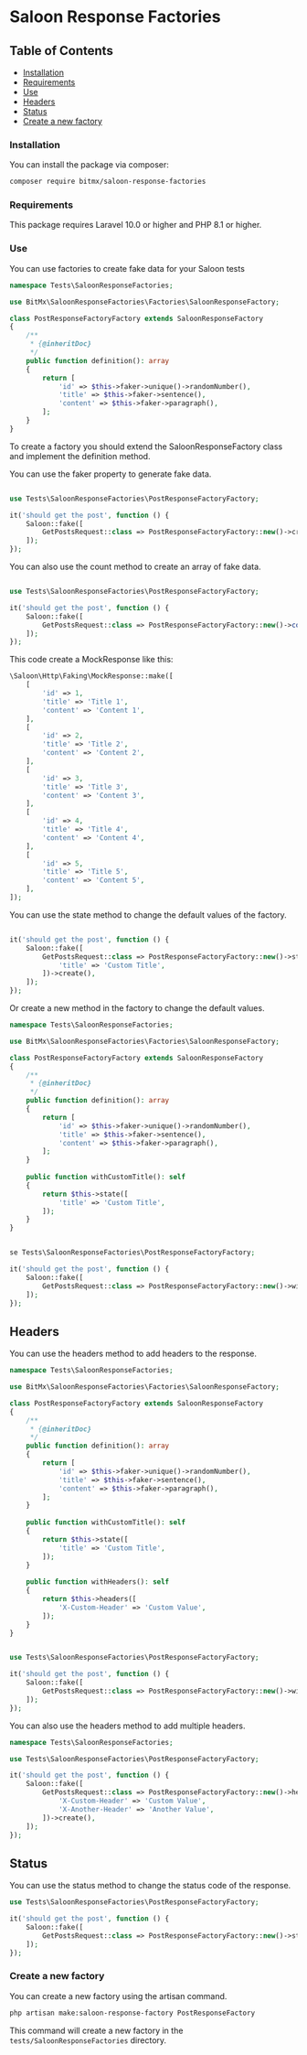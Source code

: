 # Saloon Response Factories

## Table of Contents

- [Installation](#installation)
- [Requirements](#requirements)
- [Use](#use)
- [Headers](#headers)
- [Status](#status)
- [Create a new factory](#create-a-new-factory)

### Installation

You can install the package via composer:

```bash
composer require bitmx/saloon-response-factories
```

### Requirements

This package requires Laravel 10.0 or higher and PHP 8.1 or higher.

### Use

You can use factories to create fake data for your Saloon tests

```php
namespace Tests\SaloonResponseFactories;

use BitMx\SaloonResponseFactories\Factories\SaloonResponseFactory;

class PostResponseFactoryFactory extends SaloonResponseFactory
{
    /**
     * {@inheritDoc}
     */
    public function definition(): array
    {
        return [
            'id' => $this->faker->unique()->randomNumber(),
            'title' => $this->faker->sentence(),
            'content' => $this->faker->paragraph(),
        ];
    }
}
```

To create a factory you should extend the SaloonResponseFactory class and implement the definition method.

You can use the faker property to generate fake data.

```php

use Tests\SaloonResponseFactories\PostResponseFactoryFactory;

it('should get the post', function () {
    Saloon::fake([
        GetPostsRequest::class => PostResponseFactoryFactory::new()->create(),
    ]);
});
```

You can also use the count method to create an array of fake data.

```php

use Tests\SaloonResponseFactories\PostResponseFactoryFactory;

it('should get the post', function () {
    Saloon::fake([
        GetPostsRequest::class => PostResponseFactoryFactory::new()->count(5)->create(),
    ]);
});
```

This code create a MockResponse like this:

```php
\Saloon\Http\Faking\MockResponse::make([
    [
        'id' => 1,
        'title' => 'Title 1',
        'content' => 'Content 1',
    ],
    [
        'id' => 2,
        'title' => 'Title 2',
        'content' => 'Content 2',
    ],
    [
        'id' => 3,
        'title' => 'Title 3',
        'content' => 'Content 3',
    ],
    [
        'id' => 4,
        'title' => 'Title 4',
        'content' => 'Content 4',
    ],
    [
        'id' => 5,
        'title' => 'Title 5',
        'content' => 'Content 5',
    ],
]);
```

You can use the state method to change the default values of the factory.

```php

it('should get the post', function () {
    Saloon::fake([
        GetPostsRequest::class => PostResponseFactoryFactory::new()->state([
            'title' => 'Custom Title',
        ])->create(),
    ]);
});
```

Or create a new method in the factory to change the default values.

```php
namespace Tests\SaloonResponseFactories;

use BitMx\SaloonResponseFactories\Factories\SaloonResponseFactory;

class PostResponseFactoryFactory extends SaloonResponseFactory
{
    /**
     * {@inheritDoc}
     */
    public function definition(): array
    {
        return [
            'id' => $this->faker->unique()->randomNumber(),
            'title' => $this->faker->sentence(),
            'content' => $this->faker->paragraph(),
        ];
    }
    
    public function withCustomTitle(): self
    {
        return $this->state([
            'title' => 'Custom Title',
        ]);
    }
}


```

```php

se Tests\SaloonResponseFactories\PostResponseFactoryFactory;

it('should get the post', function () {
    Saloon::fake([
        GetPostsRequest::class => PostResponseFactoryFactory::new()->withCustomTitle()->create(),
    ]);
});
```

## Headers

You can use the headers method to add headers to the response.

```php
namespace Tests\SaloonResponseFactories;

use BitMx\SaloonResponseFactories\Factories\SaloonResponseFactory;

class PostResponseFactoryFactory extends SaloonResponseFactory
{
    /**
     * {@inheritDoc}
     */
    public function definition(): array
    {
        return [
            'id' => $this->faker->unique()->randomNumber(),
            'title' => $this->faker->sentence(),
            'content' => $this->faker->paragraph(),
        ];
    }
    
    public function withCustomTitle(): self
    {
        return $this->state([
            'title' => 'Custom Title',
        ]);
    }
    
    public function withHeaders(): self
    {
        return $this->headers([
            'X-Custom-Header' => 'Custom Value',
        ]);
    }
}
```

```php

use Tests\SaloonResponseFactories\PostResponseFactoryFactory;

it('should get the post', function () {
    Saloon::fake([
        GetPostsRequest::class => PostResponseFactoryFactory::new()->withHeaders()->create(),
    ]);
});
```

You can also use the headers method to add multiple headers.

```php
namespace Tests\SaloonResponseFactories;

use Tests\SaloonResponseFactories\PostResponseFactoryFactory;

it('should get the post', function () {
    Saloon::fake([
        GetPostsRequest::class => PostResponseFactoryFactory::new()->headers([
            'X-Custom-Header' => 'Custom Value',
            'X-Another-Header' => 'Another Value',
        ])->create(),
    ]);
});
```

## Status

You can use the status method to change the status code of the response.

```php
use Tests\SaloonResponseFactories\PostResponseFactoryFactory;

it('should get the post', function () {
    Saloon::fake([
        GetPostsRequest::class => PostResponseFactoryFactory::new()->status(404)->create(),
    ]);
});

```

### Create a new factory

You can create a new factory using the artisan command.

```bash
php artisan make:saloon-response-factory PostResponseFactory
```

This command will create a new factory in the `tests/SaloonResponseFactories` directory.

